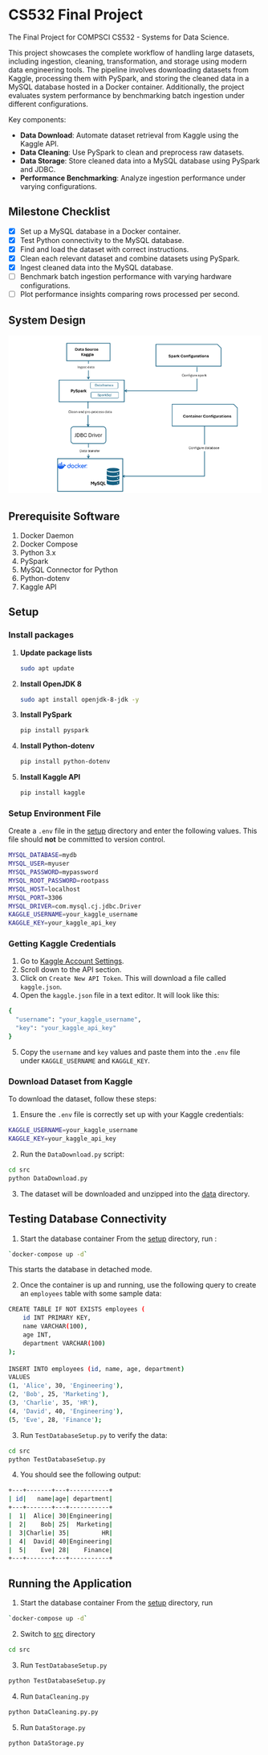 # CS532 Final Project
The Final Project for COMPSCI CS532 - Systems for Data Science.

This project showcases the complete workflow of handling large datasets, including ingestion, cleaning, transformation, and storage using modern data engineering tools. The pipeline involves downloading datasets from Kaggle, processing them with PySpark, and storing the cleaned data in a MySQL database hosted in a Docker container. Additionally, the project evaluates system performance by benchmarking batch ingestion under different configurations.

Key components:
- **Data Download**: Automate dataset retrieval from Kaggle using the Kaggle API.
- **Data Cleaning**: Use PySpark to clean and preprocess raw datasets.
- **Data Storage**: Store cleaned data into a MySQL database using PySpark and JDBC.
- **Performance Benchmarking**: Analyze ingestion performance under varying configurations.

## Milestone Checklist
- [x] Set up a MySQL database in a Docker container.
- [x] Test Python connectivity to the MySQL database.
- [x] Find and load the dataset with correct instructions.
- [x] Clean each relevant dataset and combine datasets using PySpark.
- [x] Ingest cleaned data into the MySQL database.
- [ ] Benchmark batch ingestion performance with varying hardware configurations.
- [ ] Plot performance insights comparing rows processed per second.

## System Design

![System Design](./assets/System_Design.png "System Design Diagram")

## Prerequisite Software
1. Docker Daemon
2. Docker Compose
3. Python 3.x
4. PySpark
5. MySQL Connector for Python
6. Python-dotenv
7. Kaggle API



## Setup

### Install packages

1. **Update package lists**
    ```sh
    sudo apt update
    ```

2. **Install OpenJDK 8**
    ```sh
    sudo apt install openjdk-8-jdk -y
    ```

3. **Install PySpark**
    ```sh
    pip install pyspark
    ```

4. **Install Python-dotenv**
    ```sh
    pip install python-dotenv
    ```

5. **Install Kaggle API**
    ```sh
    pip install kaggle
    ```


### Setup Environment File
Create a `.env` file in the [setup](./setup) directory and enter the following values. This file should **not** be committed to version control.

```sh
MYSQL_DATABASE=mydb
MYSQL_USER=myuser
MYSQL_PASSWORD=mypassword
MYSQL_ROOT_PASSWORD=rootpass
MYSQL_HOST=localhost
MYSQL_PORT=3306
MYSQL_DRIVER=com.mysql.cj.jdbc.Driver
KAGGLE_USERNAME=your_kaggle_username
KAGGLE_KEY=your_kaggle_api_key
 ```


### Getting Kaggle Credentials
1. Go to [Kaggle Account Settings](https://www.kaggle.com/settings/account).
2. Scroll down to the API section.
3. Click on `Create New API Token`. This will download a file called `kaggle.json`.
4. Open the `kaggle.json` file in a text editor. It will look like this:
```sh
{
  "username": "your_kaggle_username",
  "key": "your_kaggle_api_key"
}
 ```
5. Copy the `username` and `key` values and paste them into the `.env` file under `KAGGLE_USERNAME` and `KAGGLE_KEY`.


### Download Dataset from Kaggle

To download the dataset, follow these steps:

1. Ensure the `.env` file is correctly set up with your Kaggle credentials:

```sh
KAGGLE_USERNAME=your_kaggle_username
KAGGLE_KEY=your_kaggle_api_key
```

2. Run the `DataDownload.py` script:

```sh
cd src
python DataDownload.py
```

3. The dataset will be downloaded and unzipped into the [data](./data) directory.



## Testing Database Connectivity

1. Start the database container
From the [setup](./setup) directory, run :
```sh
`docker-compose up -d` 
```
This starts the database in detached mode.

2. Once the container is up and running, use the following query to create an `employees` table with some sample data:

```sh
CREATE TABLE IF NOT EXISTS employees (
    id INT PRIMARY KEY,
    name VARCHAR(100),
    age INT,
    department VARCHAR(100)
);

INSERT INTO employees (id, name, age, department)
VALUES
(1, 'Alice', 30, 'Engineering'),
(2, 'Bob', 25, 'Marketing'),
(3, 'Charlie', 35, 'HR'),
(4, 'David', 40, 'Engineering'),
(5, 'Eve', 28, 'Finance');
```
3. Run `TestDatabaseSetup.py` to verify the data:

```sh
cd src
python TestDatabaseSetup.py
```

4. You should see the following output:

```sh
+---+-------+---+-----------+
| id|   name|age| department|
+---+-------+---+-----------+
|  1|  Alice| 30|Engineering|
|  2|    Bob| 25|  Marketing|
|  3|Charlie| 35|         HR|
|  4|  David| 40|Engineering|
|  5|    Eve| 28|    Finance|
+---+-------+---+-----------+
```

## Running the Application
1. Start the database container
From the [setup](./setup) directory, run 
```sh
`docker-compose up -d`
```
2. Switch to [src](./src) directory
```sh
cd src
```
3. Run `TestDatabaseSetup.py`
```sh
python TestDatabaseSetup.py
```
4. Run `DataCleaning.py`
```sh
python DataCleaning.py.py
```
5. Run `DataStorage.py`

```sh
python DataStorage.py
```